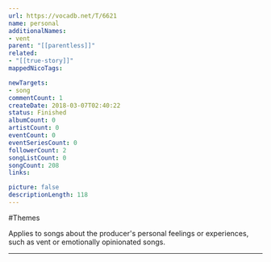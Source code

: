 ```yaml
---
url: https://vocadb.net/T/6621
name: personal
additionalNames: 
- vent
parent: "[[parentless]]"
related:
- "[[true-story]]"
mappedNicoTags:

newTargets:
- song
commentCount: 1
createDate: 2018-03-07T02:40:22
status: Finished
albumCount: 0
artistCount: 0
eventCount: 0
eventSeriesCount: 0
followerCount: 2
songListCount: 0
songCount: 208
links: 

picture: false
descriptionLength: 118
---
```


#Themes

Applies to songs about the producer's personal feelings or experiences, such as vent or emotionally opinionated songs.

---

